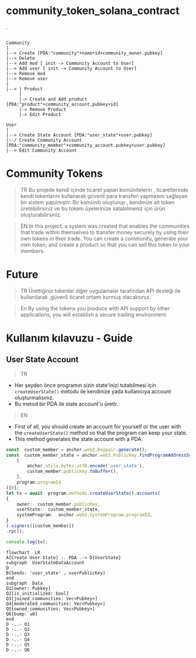 # community_token_solana_contract
.
```

Community 
|
|--> Create [PDA:"community"+name+id+community_owner.pubkey]
|--> Delete 
|--> Add mod [ init -> Community Account to User]
|--> Add user [ init -> Community Account to User]
|--> Remove mod
|--> Remove user
|
|--> | Product
     | 
     |-> Create and Add product [PDA:"product"+community_account.pubkey+id]
     |-> Remove Product
     |-> Edit Product
     
User
|
|--> Create State Account [PDA:"user_state"+user.pubkey]
|--/ Create Community Account [PDA:"community_member"+community_account.pubkey+user.pubkey]
|--> Edit Community Account 
```
# Community Tokens


> TR
Bu projede kendi içinde ticaret yapan komünitelerin , ticaretlerinde kendi tokenlarını kullanarak güvenli para transferi yapmasını sağlayan bir sistem yapılmıştır.
Bir komüniti oluşturup , kendinize ait token üretebilirsiniz ve bu tokenı üyelerinize satabilmeniz için ürün oluşturabilirsiniz.

> EN
In this project, a system was created that enables the communities that trade within themselves to transfer money securely by using their own tokens in their trade.
You can create a community, generate your own token, and create a product so that you can sell this token to your members.


# Future
> TR
Ürettiğiniz tokenlar diğer uygulamalar tarafından API desteği ile kullanılarak ,güvenli ticaret ortamı kurmuş olacaksınız.

> En
By using the tokens you produce with API support by other applications, you will establish a secure trading environment.



# Kullanım kılavuzu - Guide

## User State Account

> TR
- Her şeyden önce programın sizin state'inizi tutabilmesi için `createUserState()` metodu ile kendinize yada kullanıcıya account oluşturmalısınız.
- Bu metod bir PDA ile state account'u üretir.
> EN
- First of all, you should create an account for yourself or the user with the `createUserState()` method so that the program can keep your state.
-  This method generates the state account with a PDA.

```ts
const  custom_member = anchor.web3.Keypair.generate();
const  custom_member_state = anchor.web3.PublicKey.findProgramAddressSync(
	[
		anchor.utils.bytes.utf8.encode('user_state'),
		custom_member.publicKey.toBuffer(),
	],
	program.programId
)[0];
let tx = await  program.methods.createUserState().accounts(
{
	owner:  custom_member.publicKey,
	userState:  custom_member_state,
	systemProgram:  anchor.web3.SystemProgram.programId,
}
).signers([custom_member])
.rpc();

console.log(tx);
```

```mermaid
flowchart  LR
A[Create User State] -. PDA .-> D{UserState}
subgraph  UserStateDataAccount
D  
B[Seeds: 'user_state' , userPublicKey]
end 
subgraph  Data
Q1[owner: Pubkey]
Q2[is_initialized: bool]
Q3[joined_communities: Vec<Pubkey>]
Q4[moderated_communities: Vec<Pubkey>]
Q5[owned_communities: Vec<Pubkey>]
Q6[bump: u8]
end
D -..- Q1
D -..- Q2
D -..- Q3
D -..- Q4
D -..- Q5
D -..- Q6

```
